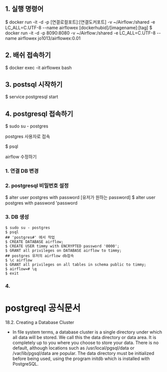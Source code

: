 

## 1. 실행 명령어


$ docker run -it -d -p [연결로컬포트]:[연결도커포트] -v ~/Airflow:/shared -e LC_ALL=C.UTF-8 --name airflowex [dockerhubid]/[imagename]:[tag]
$ docker run -it -d -p 8090:8080 -v ~/Airflow:/shared -e LC_ALL=C.UTF-8 --name airflowex jo1013/airflowex:0.01



## 2. 배쉬 접속하기

$ docker exec -it airflowex bash

## 3. postsql 시작하기

$ service postgresql start

## 4. postgresql 접속하기

$ sudo su - postgres

postgres 사용자로 접속

$ psql



airflow 수정하기 
 ### 1. 연결 DB 변경    
 ### 2. postgresql 비밀번호 설정
 $ alter user postgres with password [유저가 원하는 password]
 $ alter user postgres with password 'password

 ### 3. DB 생성


    $ sudo su - postgres
    $ psql
    ## 'postgres#' 에서 작업
    $ CREATE DATABASE airflow;
    $ CREATE USER timmy with ENCRYPTED password '0000';
    $ GRANT all privileges on DATABASE airflow to timmy;
    ## postgres 유저의 airflow db접속
    $ \c airflow
    $ GRANT all privileges on all tables in schema public to timmy;
    $ airflow=# \q        
    $ exit

 ### 4. 




# postgreql 공식문서 
18.2. Creating a Database Cluster
* In file system terms, a database cluster is a single directory under which all data will be stored. We call this the data directory or data area. It is completely up to you where you choose to store your data. There is no default, although locations such as /usr/local/pgsql/data or /var/lib/pgsql/data are popular. The data directory must be initialized before being used, using the program initdb which is installed with PostgreSQL.